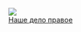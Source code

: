 ![](/books/sf_action/Сергей%20Раткевич/Наше%20дело%20правое.jpg)  
[Наше дело правое](/books/sf_action/Сергей%20Раткевич/Наше%20дело%20правое)
